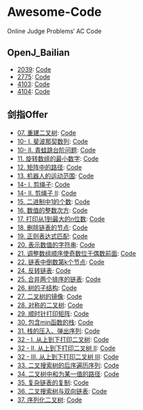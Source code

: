 # Awesome-Code
Online Judge Problems‘ AC Code

## OpenJ_Bailian

- [2039](http://bailian.openjudge.cn/practice/2039?lang=en_US): [Code](https://github.com/Eveneko/Awesome-Code/blob/master/OpenJ_Bailian/2039.cpp)
- [2775](http://bailian.openjudge.cn/practice/2775?lang=en_US): [Code](https://github.com/Eveneko/Awesome-Code/blob/master/OpenJ_Bailian/2775.cpp)
- [4103](http://bailian.openjudge.cn/practice/4103?lang=en_US): [Code](https://github.com/Eveneko/Awesome-Code/blob/master/OpenJ_Bailian/4103.cpp)
- [4104](http://bailian.openjudge.cn/practice/4104?lang=en_US): [Code](https://github.com/Eveneko/Awesome-Code/blob/master/OpenJ_Bailian/4104.cpp) 

## 剑指Offer
- [07. 重建二叉树](https://leetcode-cn.com/problems/zhong-jian-er-cha-shu-lcof/): [Code](https://github.com/Eveneko/Awesome-Code/blob/master/剑指Offer/07.cpp)
- [10- I. 斐波那契数列](https://leetcode-cn.com/problems/fei-bo-na-qi-shu-lie-lcof/): [Code](https://github.com/Eveneko/Awesome-Code/blob/master/剑指Offer/10_1.cpp)
- [10- II. 青蛙跳台阶问题](https://leetcode-cn.com/problems/qing-wa-tiao-tai-jie-wen-ti-lcof/): [Code](https://github.com/Eveneko/Awesome-Code/blob/master/剑指Offer/10_2.cpp)
- [11. 旋转数组的最小数字](https://leetcode-cn.com/problems/xuan-zhuan-shu-zu-de-zui-xiao-shu-zi-lcof/): [Code](https://github.com/Eveneko/Awesome-Code/blob/master/剑指Offer/11.cpp)
- [12. 矩阵中的路径](https://leetcode-cn.com/problems/ju-zhen-zhong-de-lu-jing-lcof/): [Code](https://github.com/Eveneko/Awesome-Code/blob/master/剑指Offer/12.cpp)
- [13. 机器人的运动范围](https://leetcode-cn.com/problems/ji-qi-ren-de-yun-dong-fan-wei-lcof/): [Code](https://github.com/Eveneko/Awesome-Code/blob/master/剑指Offer/13.cpp)
- [14- I. 剪绳子](https://leetcode-cn.com/problems/jian-sheng-zi-lcof/): [Code](https://github.com/Eveneko/Awesome-Code/blob/master/剑指Offer/14_1.cpp)
- [14- II. 剪绳子 II](https://leetcode-cn.com/problems/jian-sheng-zi-ii-lcof/): [Code](https://github.com/Eveneko/Awesome-Code/blob/master/剑指Offer/14_2.cpp)
- [15. 二进制中1的个数](https://leetcode-cn.com/problems/er-jin-zhi-zhong-1de-ge-shu-lcof/): [Code](https://github.com/Eveneko/Awesome-Code/blob/master/剑指Offer/15.cpp)
- [16. 数值的整数次方](https://leetcode-cn.com/problems/shu-zhi-de-zheng-shu-ci-fang-lcof/): [Code](https://github.com/Eveneko/Awesome-Code/blob/master/剑指Offer/16.cpp)
- [17. 打印从1到最大的n位数](https://leetcode-cn.com/problems/da-yin-cong-1dao-zui-da-de-nwei-shu-lcof/): [Code](https://github.com/Eveneko/Awesome-Code/blob/master/剑指Offer/17.cpp)
- [18. 删除链表的节点](https://leetcode-cn.com/problems/shan-chu-lian-biao-de-jie-dian-lcof/): [Code](https://github.com/Eveneko/Awesome-Code/blob/master/剑指Offer/18.cpp)
- [19. 正则表达式匹配](https://leetcode-cn.com/problems/zheng-ze-biao-da-shi-pi-pei-lcof/): [Code](https://github.com/Eveneko/Awesome-Code/blob/master/剑指Offer/19.cpp)
- [20. 表示数值的字符串](https://leetcode-cn.com/problems/biao-shi-shu-zhi-de-zi-fu-chuan-lcof/): [Code](https://github.com/Eveneko/Awesome-Code/blob/master/剑指Offer/20.cpp)
- [21. 调整数组顺序使奇数位于偶数前面](https://leetcode-cn.com/problems/diao-zheng-shu-zu-shun-xu-shi-qi-shu-wei-yu-ou-shu-qian-mian-lcof/): [Code](https://github.com/Eveneko/Awesome-Code/blob/master/剑指Offer/21.cpp)
- [22. 链表中倒数第k个节点](https://leetcode-cn.com/problems/lian-biao-zhong-dao-shu-di-kge-jie-dian-lcof/): [Code](https://github.com/Eveneko/Awesome-Code/blob/master/剑指Offer/22.cpp)
- [24. 反转链表](https://leetcode-cn.com/problems/fan-zhuan-lian-biao-lcof/): [Code](https://github.com/Eveneko/Awesome-Code/blob/master/剑指Offer/24.cpp)
- [25. 合并两个排序的链表](https://leetcode-cn.com/problems/he-bing-liang-ge-pai-xu-de-lian-biao-lcof/): [Code](https://github.com/Eveneko/Awesome-Code/blob/master/剑指Offer/25.cpp)
- [26. 树的子结构](https://leetcode-cn.com/problems/shu-de-zi-jie-gou-lcof/): [Code](https://github.com/Eveneko/Awesome-Code/blob/master/剑指Offer/26.cpp)
- [27. 二叉树的镜像](https://leetcode-cn.com/problems/er-cha-shu-de-jing-xiang-lcof/): [Code](https://github.com/Eveneko/Awesome-Code/blob/master/剑指Offer/27.cpp)
- [28. 对称的二叉树](https://leetcode-cn.com/problems/dui-cheng-de-er-cha-shu-lcof/): [Code](https://github.com/Eveneko/Awesome-Code/blob/master/剑指Offer/28.cpp)
- [29. 顺时针打印矩阵](https://leetcode-cn.com/problems/shun-shi-zhen-da-yin-ju-zhen-lcof/): [Code](https://github.com/Eveneko/Awesome-Code/blob/master/剑指Offer/29.cpp)
- [30. 包含min函数的栈](https://leetcode-cn.com/problems/bao-han-minhan-shu-de-zhan-lcof/): [Code](https://github.com/Eveneko/Awesome-Code/blob/master/剑指Offer/30.cpp)
- [31. 栈的压入、弹出序列](https://leetcode-cn.com/problems/zhan-de-ya-ru-dan-chu-xu-lie-lcof/): [Code](https://github.com/Eveneko/Awesome-Code/blob/master/剑指Offer/31.cpp)
- [32 - I. 从上到下打印二叉树](https://leetcode-cn.com/problems/cong-shang-dao-xia-da-yin-er-cha-shu-i-lcof/): [Code](https://github.com/Eveneko/Awesome-Code/blob/master/剑指Offer/32_1.cpp)
- [32 - II. 从上到下打印二叉树 II](https://leetcode-cn.com/problems/cong-shang-dao-xia-da-yin-er-cha-shu-ii-lcof/): [Code](https://github.com/Eveneko/Awesome-Code/blob/master/剑指Offer/32_2.cpp)
- [32 - III. 从上到下打印二叉树 III](https://leetcode-cn.com/problems/cong-shang-dao-xia-da-yin-er-cha-shu-iii-lcof/): [Code](https://github.com/Eveneko/Awesome-Code/blob/master/剑指Offer/32_3.cpp)
- [33. 二叉搜索树的后序遍历序列](https://leetcode-cn.com/problems/er-cha-sou-suo-shu-de-hou-xu-bian-li-xu-lie-lcof/): [Code](https://github.com/Eveneko/Awesome-Code/blob/master/剑指Offer/33.cpp)
- [34. 二叉树中和为某一值的路径](https://leetcode-cn.com/problems/er-cha-shu-zhong-he-wei-mou-yi-zhi-de-lu-jing-lcof/): [Code](https://github.com/Eveneko/Awesome-Code/blob/master/剑指Offer/34.cpp)
- [35. 复杂链表的复制](https://leetcode-cn.com/problems/fu-za-lian-biao-de-fu-zhi-lcof/): [Code](https://github.com/Eveneko/Awesome-Code/blob/master/剑指Offer/35.cpp)
- [36. 二叉搜索树与双向链表](https://leetcode-cn.com/problems/er-cha-sou-suo-shu-yu-shuang-xiang-lian-biao-lcof/): [Code](https://github.com/Eveneko/Awesome-Code/blob/master/剑指Offer/36.cpp)
- [37. 序列化二叉树](https://leetcode-cn.com/problems/xu-lie-hua-er-cha-shu-lcof/): [Code](https://github.com/Eveneko/Awesome-Code/blob/master/剑指Offer/37.cpp)
